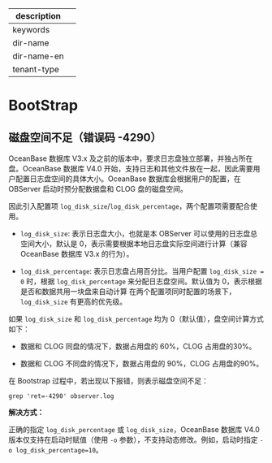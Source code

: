 |description||
|---|---|
|keywords||
|dir-name||
|dir-name-en||
|tenant-type||

# BootStrap

## 磁盘空间不足（错误码 -4290）

OceanBase 数据库 V3.x 及之前的版本中，要求日志盘独立部署，并独占所在盘。OceanBase 数据库 V4.0 开始，支持日志和其他文件放在一起，因此需要用户配置日志盘空间的具体大小。OceanBase 数据库会根据用户的配置，在 OBServer 启动时预分配数据盘和 CLOG 盘的磁盘空间。

因此引入配置项 `log_disk_size`/`log_disk_percentage`，两个配置项需要配合使用。

* `log_disk_size`: 表示日志盘大小，也就是本 OBServer 可以使用的日志盘总空间大小，默认是 0，表示需要根据本地日志盘实际空间进行计算（兼容 OceanBase 数据库 V3.x 的行为）。

* `log_disk_percentage`: 表示日志盘占用百分比。当用户配置 `log_disk_size = 0` 时，根据 `log_disk_percentage` 来分配日志盘空间。默认值为 0，表示根据是否和数据共用一块盘来自动计算
在两个配置项同时配置的场景下，`log_disk_size` 有更高的优先级。

如果 `log_disk_size` 和 `log_disk_percentage` 均为 0（默认值），盘空间计算方式如下：

* 数据和 CLOG 同盘的情况下，数据占用盘的 60%，CLOG 占用盘的30%。

* 数据和 CLOG 不同盘的情况下，数据占用盘的 90%，CLOG 占用盘的90%。

在 Bootstrap 过程中，若出现以下报错，则表示磁盘空间不足：

```
grep 'ret=-4290' observer.log
```

**解决方式：**

正确的指定 `log_disk_percentage` 或 `log_disk_size`，OceanBase 数据库 V4.0 版本仅支持在启动时赋值（使用 `-o` 参数），不支持动态修改。例如，启动时指定 `-o log_disk_percentage=10`。
